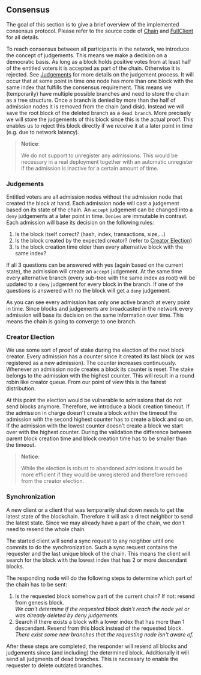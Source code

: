 ## Consensus
The goal of this section is to give a brief overview of the implemented consensus protocol.
Please refer to the source code of [Chain](blockchain/chain.py) and [FullClient](blockchain/full_client.py) for all details.

To reach consensus between all participants in the network, we introduce the concept of judgements.
This means we make a decision on a democratic basis. 
As long as a block holds positive votes from at least half of the entitled voters it is accepted as part of the chain.
Otherwise it is rejected.
See [Judgements](#judgements) for more details on the judgement process.
It will occur that at some point in time one node has more than one block with the same index that fulfills the consensus requirement.
This means we (temporarily) have multiple possible branches and need to store the chain as a tree structure.
Once a branch is denied by more than the half of admission nodes it is removed from the chain (and disk).
Instead we will save the root block of the deleted branch as a `dead branch`.
More precisely we will store the judgements of this block since this is the actual proof.
This enables us to reject this block directly if we receive it at a later point in time (e.g. due to network latency).

> __Notice__:
>
> We do not support to unregister any admissions. 
> This would be necessary in a real deployment together with an automatic unregister if the admission is inactive for a certain amount of time.

### Judgements
Entitled voters are all admission nodes without the admission node that created the block at hand.
Each admission node will cast a judgement based on its state of the chain.
An `accept` judgement can be changed into a `deny` judgements at a later point in time.
`Denies` are immutable in contrast.
Each admission will base its decision on the following rules:

 1. Is the block itself correct? (hash, index, transactions, size,...)
 2. Is the block created by the expected creator? (refer to [Creator Election](#creator-election))
 3. Is the block creation time older than every alternative block with the same index?
 
If all 3 questions can be answered with yes (again based on the current state), the admission will create an `accept` judgement.
At the same time every alternative branch (every sub-tree with the same index as root) will be updated to a `deny` judgement for every block in the branch.
If one of the questions is answered with no the block will get a `deny` judgement.

As you can see every admission has only one active branch at every point in time.
Since blocks and judgements are broadcasted in the network every admission will base its decision on the same information over time.
This means the chain is going to converge to one branch.

### Creator Election
We use some sort of proof of stake during the election of the next block creator.
Every admission has a counter since it created its last block (or was registered as a new admission).
The counter increases continuously.
Whenever an admission node creates a block its counter is reset.
The stake belongs to the admission with the highest counter.
This will result in a round robin like creator queue.
From our point of view this is the fairest distribution.

At this point the election would be vulnerable to admissions that do not send blocks anymore.
Therefore, we introduce a block creation timeout.
If the admission in charge doesn't create a block within the timeout the admission with the second highest counter has to create a block and so on.
If the admission with the lowest counter doesn't create a block we start over with the highest counter.
During the validation the difference between parent block creation time and block creation time has to be smaller than the timeout.

> __Notice__:
>
> While the election is robust to abandoned admissions it would be more efficient if they would be unregistered and therefore removed from the creator election.

### Synchronization
A new client or a client that was temporarily shut down needs to get the latest state of the blockchain.
Therefore it will ask a direct neighbor to send the latest state.
Since we may already have a part of the chain, we don't need to resend the whole chain.

The started client will send a sync request to any neighbor until one commits to do the synchronization.
Such a sync request contains the requester and the last unique block of the chain. 
This means the client will search for the block with the lowest index that has 2 or more descendant blocks.

The responding node will do the following steps to determine which part of the chain has to be sent:
1. Is the requested block somehow part of the current chain? If not: resend from genesis block.  
*We can't determine if the requested block didn't reach the node yet or was already deleted by deny judgements.*
2. Search if there exists a block with a lower index that has more than 1 descendant. 
Resend from this block instead of the requested block.  
*There exist some new branches that the requesting node isn't aware of.*

After these steps are completed, the responder will resend all blocks and judgements since (and including) the 
determined block.
Additionally it will send all judgments of dead branches. 
This is necessary to enable the requester to delete outdated branches.
